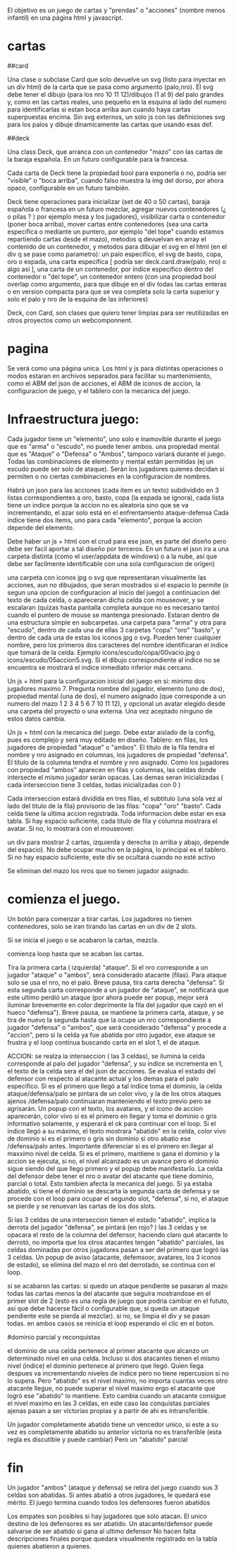 
El objetivo es un juego de cartas y "prendas" o "acciones" (nombre menos infantil) en una página html y javascript.

# cartas 

##card

Una clase o subclase Card que solo devuelve un svg (listo para inyectar en un div html) de la carta que se pasa como argumento (palo,nro). El svg debe tener el dibujo (para los nro 10 11 12)/dibujos (1 al 9) del palo grandes y, como en las cartas reales, uno pequeño en la esquina al lado del numero para identificarlas si estan boca arriba aun cuando haya cartas superpuestas encima. Sin svg externos, un solo js con las definiciones svg para los palos y dibuje dinamicamente las cartas que usando esas def.
 
##deck

Una class Deck, que arranca con un contenedor "mazo" con las cartas de la baraja española. En un futuro configurable para la francesa. 

Cada carta de Deck tiene la propiedad bool para exponerla o no, podria ser "visible" o "boca arriba", cuando falso muestra la img del dorso, por ahora opaco, configurable en un futuro también.
 
Deck tiene operaciones para 
inicializar (set de 40 o 50 cartas), baraja española o francesa en un futuro
mezclar,
agregar nuevos contenedores (¿ o pilas ? ) por ejemplo mesa y los jugadores),
visibilizar carta o contenedor (poner boca arriba),
mover cartas entre contenedores (sea una carta especifica o mediante un puntero, por ejemplo "del tope" cuando estamos repartiendo cartas desde el mazo), 
metodos q devuelvan en array el contenido de un contenedor,
y metodos para dibujar el svg en el html (en el div q se pase como parametro): 
un palo especifico, el svg de basto, copa, oro o espada,
una carta especifica [ podría ser deck.card.draw(palo, nro) o algo así ],
una carta de un contenedor, por indice especifico dentro del contenedor o "del tope",
un contenedor entero (con una propiedad bool overlap como argumento, para que dibuje en el div todas las cartas enteras o en version compacta para que se vea completa solo la carta superior y solo  el palo y nro de la esquina de las inferiores)  

Deck, con Card, son clases que quiero tener limpias para ser reutilizadas en otros proyectos como un webcomponnent.

# pagina 

Se verá como una página unica. Los html y js para distintas operaciones o modos estaran en archivos separados para facilitar su mantenimiento, como el ABM del json de acciones, el ABM de iconos de accion, la configuracion de juego, y el tablero con la mecanica del juego.



# Infraestructura juego:

Cada jugador tiene 
un "elemento", uno solo e inamovible durante el juego que es "arma" o "escudo", no puede tener ambos.
una propiedad mental que es "Ataque" o "Defensa" o "Ambos", tampoco variará durante el juego.
Todas las combinaciones de elemento y mental están permitidas (ej un escudo puede ser solo de ataque). Serán los jugadores quienes decidan si permiten o no ciertas combinaciones en la configuracion de nombres.


Habrá un json para las acciones (cada item es un texto) 
subdividido en 3 listas correspondientes a oro, basto, copa (la espada se ignora),
cada lista tiene un indice porque la accion no es aleatoria sino que se va incrementando, el azar solo está en el enfrentamiento ataque-defensa
Cada indice tiene dos items, uno para cada "elemento", porque la accion depende del elemento.

Debe haber un js + html con el crud para ese json, es parte del diseño pero debe ser facil aportar a tal diseño por terceros. En un futuro el json ira a una carpeta distinta (como el user/appdata de windows) o a la nube, así que debe ser facilmente identificable con una sola configuracion de origen) 

una carpeta con iconos jpg o svg que representaran visualmente las acciones, aun no dibujados, que seran mostrados si el espacio lo permite (o segun una opcion de configuracion al inicio del juego) a continuacion del texto de cada celda, o apareceran dicha celda con mouseover, y se escalaran (quizas hasta pantalla completa aunque no es necesario tanto) cuando el puntero de mouse se mantenga presionado. Estaran dentro de una estructura simple en subcarpetas. una  carpeta para "arma" y otra para "escudo", dentro de cada una de ellas 3 carpetas "copa" "oro" "basto", y dentro de cada una de estas los iconos jpg o svg. Pueden tener cualquier nombre, pero los primeros dos caracteres del nombre identificaran el indice que tomará de la celda. Ejemplo icons/escudo/copa/00vacio.jpg o icons/escudo/05accion5.svg. Si el dibujo correspondiente al indice no se encuentra se mostrará el indice inmediato inferior más cercano. 

Un js + html para la configuracion inicial del juego en sí:
minimo dos jugadores maximo 7.
Pregunta nombre del jugador, elemento (uno de dos), propiedad mental (una de dos), el numero asignado (que corresponde a un numero del mazo 1 2 3 4 5 6 7 10 11 12), y opcional un avatar elegido desde una carpeta del proyecto o una externa. Una vez aceptado ninguno de estos datos cambia.

Un js + html con la mecanica del juego. Debe estar aislado de la config, pues es complejo y será muy editado en diseño.
Tablero:
en filas, los jugadores de propiedad "ataque" o "ambos". El titulo de la fila tendra el nombre y nro asignado
en columnas, los jugadores de propiedad "defensa". El titulo de la columna tendra el nombre y nro asignado.
Como los jugadores con propiedad "ambos" aparecen en filas y columnas, las celdas donde intersecte el mismo jugador serán opacas. Las demas seran inicializadas ( cada interseccion tiene 3 celdas, todas inicializadas con 0  )

Cada interseccion estará dividida en tres filas, el subtitulo (una sola vez al lado del titulo de la fila) provisorio de las filas: "copa" "oro" "basto". 
Cada celda tiene la ultima accion registrada. Toda informacion debe estar en esa tabla.
Si hay espacio suficiente, cada titulo de fila y columna mostrara el avatar. Si no, lo mostrará con el mouseover.

un div para mostrar 2 cartas, izquierda y derecha (o arriba y abajo, depende del espacio). No debe ocupar mucho en la página, lo principal es el tablero. Si no hay espacio suficiente, este div se ocultará cuando no esté activo

Se eliminan del mazo los nros que no tienen jugador asignado.

# comienza el juego.

Un botón para comenzar a tirar cartas. Los jugadores no tienen contenedores, solo se iran tirando las cartas en un div de 2 slots.

Si se inicia el juego o se acabaron la cartas, mezcla.

comienza loop hasta que se acaban las cartas.

Tira la primera carta ( izquierda) "ataque". Si el nro corresponde a un jugador "ataque" o "ambos", será considerado atacante (filas). Para ataque solo se usa el nro, no el palo. Breve pausa, tira carta derecha "defensa". Si esta segunda carta corresponde a un jugador de "ataque", se notificará que este ultimo perdió un ataque (por ahora puede ser popup, mejor será iluminar brevemente en color deprimente la fila del jugador que cayó en el hueco "defensa").  Breve pausa, se mantiene la primera carta, ataque, y se tira de nuevo la segunda hasta que la ocupe un nro correspondiente a jugador "defensa" o "ambos", que será considerado "defensa" y procede a "accion", pero si la celda ya fue abatida por otro jugador, ese ataque se frustra y el loop continua buscando carta en el slot 1, el de ataque. 

ACCION: se realza la interseccion ( las 3 celdas), se ilumina la celda corresponde al palo del jugador "defensa", y su indice se incrementa en 1, el texto de la celda sera el del json de acciones. Se evalua el estado del defensor con respecto al atacante actual y los demas para el palo especifico. Si es el primero que llegó a tal indice toma el dominio, la celda ataque/defensa/palo se pintara de un color vivo, y la de los otros ataques ajenos /defensa/palo continuaran manteniendo el texto previo pero se agrisarán.  Un popup con el texto, los avatares, y el icono de accion aparecerán, color vivo si es el primero en llegar y toma el dominio o gris informativo solamente, y esperará el ok para continuar con el loop. Si el indice llegó a su máximo, el texto mostrara "abatido" en la celda, color vivo de dominio si es el primero o gris sin dominio si otro abatio ese /defensa/palo antes. 
Importante diferenciar si es el primero en llegar al maxximo nivel de celda. Si es el primero, mantiene o gana el dominio y la accion se ejecuta, si no, el nivel alcanzado es un avance pero el dominio sigue siendo del que llego primero y el popup debe manifestarlo. La celda del defensor debe tener el nro o avatar del atacante que tiene dominio, parcial o total. Esto tambien afecta la mecanica del juego. Si ya estaba abatido, si tiene el dominio se descarta la segunda carta de defensa y se procede con el loop para ocupar el segundo slot, "defensa", si no, el ataque se pierde y se renuevan las cartas de los dos slots.

Si las 3 celdas de una interseccion tienen el estado "abatido", implica la derrota del jugador "defensa", se pintará (en rojo? ) las 3 celdas y se opacara el resto de la columna del defensor, haciendo claro qué atacante lo derrotó, no importa que los otros atacantes tengan "abatido" parciales, las celdas dominadas por otros jugadores pasan a ser del primero que logró las 3 celdas. Un popup de aviso  (atacante, defemsoor, avatares, los 3 iconos de estado), se elimina del mazo el nro del derrotado, se continua con el loop.

si se acabaron las cartas: si quedo un ataque pendiente se pasaran al mazo todas las cartas menos la del atacante que seguira mostrandose en el primer slot de 2 (esto es una regla de juego que podria cambiar en el fututo, así que debe hacerse fácil o configurable que, si queda un ataque pendiente este se pierda al mezclar). 
si no, se limpia el div y se pasan todas. en ambos casos se reinicia el loop esperando el clic en el boton.

#dominio parcial y reconquistas

el dominio de una celda pertenece al primer atacante que alcanzo un determinado nivel en una celda. Incluso si dos atacantes tienen el mismo nivel (indice) el dominio pertenece al primero que llegó. Quien llega despues va incrementando niveles de indice pero no tiene repercusion si no lo supera. Pero "abatido" es el nivel maximo, no importa cuantas veces otro atacante llegue, no puede superar el nivel maximo ergo el atacante que logró ese "abatido" lo mantiene. 
Esto cambia cuando un atacante consigue el nivel maximo en las 3 celdas, en este caso las conquistas parciales ajenas pasan a ser victorias propias y a partir de ahi es intransferible. 

Un jugador completamente abatido tiene un vencedor unico, si este a su vez es completamente abatido su anterior victoria no es transferible (esta regla es discutible y puede cambiar) 
Pero un "abatido" parcial 

# fin
Un jugador "ambos" (ataque y defensa) se retira del juego cuando sus 3 celdas son abatidas. Si antes abatió a otros jugadores, le quedará ese mérito.
El juego termina cuando todos los defensores fueron abatidos

Los empates son posibles si hay jugadores que solo atacan. 
El unico destino de los defensores es ser abatido.
Un atacante/defensor puede salvarse de ser abatido si gana al ultimo defensor
No hacen falta descripciones finales porque quedara visualmente registrado en la tabla quienes abatieron a quienes.

